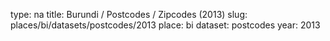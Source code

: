 type: na
title: Burundi / Postcodes / Zipcodes (2013)
slug: places/bi/datasets/postcodes/2013
place: bi
dataset: postcodes
year: 2013
